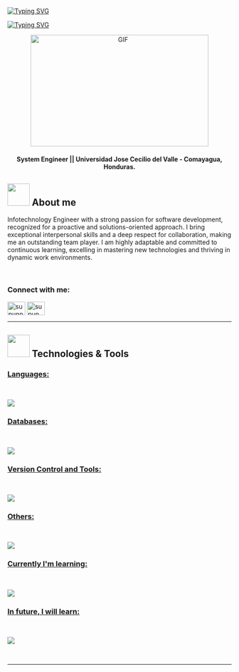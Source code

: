 <a href="https://git.io/typing-svg"><img src="https://readme-typing-svg.herokuapp.com?font=Fira+Code&weight=600&size=30&duration=3000&pause=5000&color=36BCF7FF&center=true&vCenter=true&width=1000&lines=Hi+%2C+I'm+Carlos+Ríos" alt="Typing SVG" /></a>

<a href="https://git.io/typing-svg"><img src="https://readme-typing-svg.herokuapp.com?font=Fira+Code&weight=400&size=25&duration=3000&pause=5000&color=F75F22FF&center=true&vCenter=true&width=1000&lines=A+passionate+Front-End+Developer+from+Honduras" alt="Typing SVG" /></a>

<p align="center">
  <img height="250" width="400" alt="GIF" src="https://github.com/JayantGoel001/JayantGoel001/blob/master/GIF/code.gif">
</p>

  
  <h4 align="center"> System Engineer || Universidad Jose Cecilio del Valle - Comayagua, Honduras.</h4>
  
 ## <picture><img src = "https://github.com/7oSkaaa/7oSkaaa/blob/main/Images/about_me.gif?raw=true" width = 50px></picture> About me
 
 <p align="left"><p>
Infotechnology Engineer with a strong passion for software development, recognized for a proactive and solutions-oriented approach. I bring exceptional interpersonal skills and a deep respect for collaboration, making me an outstanding team player. I am highly adaptable and committed to continuous learning, excelling in mastering new technologies and thriving in dynamic work environments.</p></p>

<br>
<h3 align="justified">Connect with me:</h3>
<p align="left">
<a href="https://www.linkedin.com/in/carlos-ernesto-r%C3%ADos-ag%C3%BCero-5517a2277/" target="blank"><img align="center" src="https://raw.githubusercontent.com/rahuldkjain/github-profile-readme-generator/master/src/images/icons/Social/linked-in-alt.svg" alt="supunnanayakkara" height="30" width="40" /></a>
<a href="https://www.instagram.com/carlos_rios07/" target="blank"><img align="center" src="https://raw.githubusercontent.com/rahuldkjain/github-profile-readme-generator/master/src/images/icons/Social/instagram.svg" alt="supun___lk" height="30" width="40" /></a>
  
</p>
<hr>

## <img src="https://media2.giphy.com/media/QssGEmpkyEOhBCb7e1/giphy.gif?cid=ecf05e47a0n3gi1bfqntqmob8g9aid1oyj2wr3ds3mg700bl&rid=giphy.gif" width="50px"> Technologies & Tools

### <u> Languages: </u>
<br>
<p align="left">
  <a href="https://skillicons.dev">
    <img src="https://skillicons.dev/icons?i=html,css,sass,js,react,nextjs,tailwindcss,bootstrap,netlify" />
  </a>
</p>

### <u> Databases: </u>
<br>
<p align="left">
  <a href="https://skillicons.dev">
    <img src="https://skillicons.dev/icons?i=mysql" />
  </a>
</p>

### <u> Version Control and Tools: </u>
<br>
<p align="left">
  <a href="https://skillicons.dev">
    <img src="https://skillicons.dev/icons?i=git,github,bitbucket" />
  </a>
</p>

### <u> Others: </u>
<br>

<p align="left">
  <a href="https://skillicons.dev">
    <img src="https://skillicons.dev/icons?i=windows,vscode,figma,ps,postman" />
  </a>
</p>

### <u> Currently I'm learning: </u>
<br>

<p align="left">
  <a href="https://skillicons.dev">
    <img src="https://skillicons.dev/icons?i=react,nextjs" />
  </a>
</p>

### <u> In future, I will learn: </u>
<br>

<p align="left">
  <a href="https://skillicons.dev">
    <img src="https://skillicons.dev/icons?i=docker,express,ts" />
  </a>
</p>
<br>
<hr>


